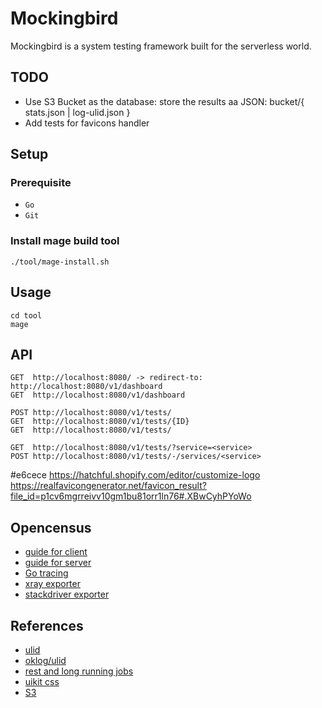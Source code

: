 # Mockingbird

Mockingbird is a system testing framework built for the serverless world.

## TODO
* Use S3 Bucket as the database: store the results aa JSON: bucket/{ stats.json | log-ulid.json }
* Add tests for favicons handler

## Setup

### Prerequisite
 * `Go`
 * `Git`

### Install mage build tool
```
./tool/mage-install.sh
```

## Usage

```
cd tool
mage
```

## API

```
GET  http://localhost:8080/ -> redirect-to: http://localhost:8080/v1/dashboard
GET  http://localhost:8080/v1/dashboard

POST http://localhost:8080/v1/tests/
GET  http://localhost:8080/v1/tests/{ID}
GET  http://localhost:8080/v1/tests/

GET  http://localhost:8080/v1/tests/?service=<service>
POST http://localhost:8080/v1/tests/-/services/<service>
```

#e6cece
https://hatchful.shopify.com/editor/customize-logo
https://realfavicongenerator.net/favicon_result?file_id=p1cv6mgrreivv10gm1bu81orr1ln76#.XBwCyhPYoWo

<link rel="apple-touch-icon" sizes="180x180" href="/apple-touch-icon.png">
<link rel="icon" type="image/png" sizes="32x32" href="/favicon-32x32.png">
<link rel="icon" type="image/png" sizes="16x16" href="/favicon-16x16.png">
<link rel="manifest" href="/site.webmanifest.json">
<link rel="mask-icon" href="/safari-pinned-tab.svg" color="#382b2b">
<meta name="apple-mobile-web-app-title" content="Mockingbird">
<meta name="application-name" content="Mockingbird">
<meta name="msapplication-TileColor" content="#da532c">
<meta name="theme-color" content="#e6cece">

<link rel="apple-touch-icon" sizes="57x57" href="/apple-icon-57x57.png">
<link rel="apple-touch-icon" sizes="60x60" href="/apple-icon-60x60.png">
<link rel="apple-touch-icon" sizes="72x72" href="/apple-icon-72x72.png">
<link rel="apple-touch-icon" sizes="76x76" href="/apple-icon-76x76.png">
<link rel="apple-touch-icon" sizes="114x114" href="/apple-icon-114x114.png">
<link rel="apple-touch-icon" sizes="120x120" href="/apple-icon-120x120.png">
<link rel="apple-touch-icon" sizes="144x144" href="/apple-icon-144x144.png">
<link rel="apple-touch-icon" sizes="152x152" href="/apple-icon-152x152.png">
<link rel="apple-touch-icon" sizes="180x180" href="/apple-icon-180x180.png">
<link rel="icon" type="image/png" sizes="192x192"  href="/android-icon-192x192.png">
<link rel="icon" type="image/png" sizes="32x32" href="/favicon-32x32.png">
<link rel="icon" type="image/png" sizes="96x96" href="/favicon-96x96.png">
<link rel="icon" type="image/png" sizes="16x16" href="/favicon-16x16.png">
<link rel="manifest" href="/manifest.json">

## Opencensus
* [guide for client](https://opencensus.io/guides/http/go/net_http/client/)
* [guide for server](https://opencensus.io/guides/http/go/net_http/server/)
* [Go tracing](https://opencensus.io/quickstart/go/tracing/)
* [xray exporter](https://opencensus.io/exporters/supported-exporters/go/xray/)
* [stackdriver exporter](https://opencensus.io/exporters/supported-exporters/go/stackdriver/)

## References
* [ulid](https://github.com/ulid/spec)
* [oklog/ulid](https://github.com/oklog/ulid)
* [rest and long running jobs](https://farazdagi.com/2014/rest-and-long-running-jobs/)
* [uikit css](https://getuikit.com/docs/introduction)
* [S3](https://docs.aws.amazon.com/sdk-for-go/v1/developer-guide/s3-example-basic-bucket-operations.html)

